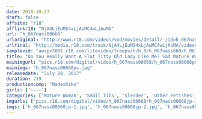```yaml
---
date: 2018-10-27
draft: false
affsite: "r18"
afflinkr18: "NjA4LjEuMS4xLjAuMC4wLjAuMA"
url: "h_067nass00668"
urloriginal: "http://www.r18.com/videos/vod/movies/detail/-/id=h_067nass00668"
urlfinal: "http://media.r18.com/track/NjA4LjEuMS4xLjAuMC4wLjAuMA/videos/vod/movies/detail/-/id=h_067nass00668"
samplevid: "awspv3001.r18.com/litevideo/freepv/h/h_0/h_067nass668/h_067nass668_dmb_w.mp4"
title: "Do You Really Want A Flat Titty Old Lady Like Me? Sad Mature Woman Babes With Tiny But Slutty Tits 10 Ladies/4 Hours"
mainimgurl: "pics.r18.com/digital/video/h_067nass00668/h_067nass00668ps.jpg"
mainimgs: "h_067nass00668ps.jpg"
releasedate: "July 28, 2017"
duration: 239
productioncomp: "Nadeshiko"
girls: ['----']
categories: ['Mature Woman', 'Small Tits', 'Slender', 'Other Fetishes', 'Compilation', 'Over 4 Hours', 'Hi-Def']
imgurls: ['pics.r18.com/digital/video/h_067nass00668/h_067nass00668jp-1.jpg', 'pics.r18.com/digital/video/h_067nass00668/h_067nass00668jp-2.jpg', 'pics.r18.com/digital/video/h_067nass00668/h_067nass00668jp-3.jpg', 'pics.r18.com/digital/video/h_067nass00668/h_067nass00668jp-4.jpg', 'pics.r18.com/digital/video/h_067nass00668/h_067nass00668jp-5.jpg', 'pics.r18.com/digital/video/h_067nass00668/h_067nass00668jp-6.jpg', 'pics.r18.com/digital/video/h_067nass00668/h_067nass00668jp-7.jpg', 'pics.r18.com/digital/video/h_067nass00668/h_067nass00668jp-8.jpg', 'pics.r18.com/digital/video/h_067nass00668/h_067nass00668jp-9.jpg', 'pics.r18.com/digital/video/h_067nass00668/h_067nass00668jp-10.jpg', 'pics.r18.com/digital/video/h_067nass00668/h_067nass00668jp-11.jpg', 'pics.r18.com/digital/video/h_067nass00668/h_067nass00668jp-12.jpg', 'pics.r18.com/digital/video/h_067nass00668/h_067nass00668jp-13.jpg', 'pics.r18.com/digital/video/h_067nass00668/h_067nass00668jp-14.jpg', 'pics.r18.com/digital/video/h_067nass00668/h_067nass00668jp-15.jpg', 'pics.r18.com/digital/video/h_067nass00668/h_067nass00668jp-16.jpg', 'pics.r18.com/digital/video/h_067nass00668/h_067nass00668jp-17.jpg', 'pics.r18.com/digital/video/h_067nass00668/h_067nass00668jp-18.jpg', 'pics.r18.com/digital/video/h_067nass00668/h_067nass00668jp-19.jpg', 'pics.r18.com/digital/video/h_067nass00668/h_067nass00668jp-20.jpg']
imgs: ['h_067nass00668jp-1.jpg', 'h_067nass00668jp-2.jpg', 'h_067nass00668jp-3.jpg', 'h_067nass00668jp-4.jpg', 'h_067nass00668jp-5.jpg', 'h_067nass00668jp-6.jpg', 'h_067nass00668jp-7.jpg', 'h_067nass00668jp-8.jpg', 'h_067nass00668jp-9.jpg', 'h_067nass00668jp-10.jpg', 'h_067nass00668jp-11.jpg', 'h_067nass00668jp-12.jpg', 'h_067nass00668jp-13.jpg', 'h_067nass00668jp-14.jpg', 'h_067nass00668jp-15.jpg', 'h_067nass00668jp-16.jpg', 'h_067nass00668jp-17.jpg', 'h_067nass00668jp-18.jpg', 'h_067nass00668jp-19.jpg', 'h_067nass00668jp-20.jpg']
---
```


